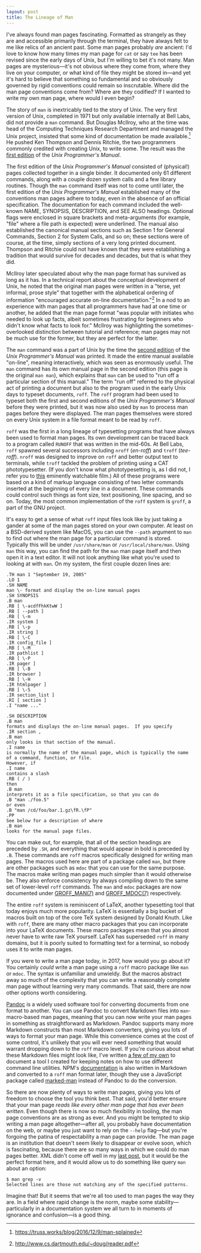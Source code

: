 ```yaml
---
layout: post
title: The Lineage of Man
---
```

I've always found man pages fascinating. Formatted as strangely as they are and
accessible primarily through the terminal, they have always felt to me like
relics of an ancient past. Some man pages probably _are_ ancient: I'd love to
know how many times my man page for `cat` or say `tee` has been revised since
the early days of Unix, but I'm willing to bet it's not many. Man pages are
mysterious—it's not obvious where they come from, where they live on your
computer, or what kind of file they might be stored in—and yet it's hard to
believe that something so fundamental and so obviously governed by rigid
conventions could remain so inscrutable. Where did the man page conventions
come from? Where are they codified? If I wanted to write my own man page, where
would I even begin?

The story of `man` is inextricably tied to the story of Unix. The very first
version of Unix, completed in 1971 but only available internally at Bell Labs,
did not provide a `man` command. But Douglas McIlroy, who at the time was head
of the Computing Techniques Research Department and managed the Unix project,
insisted that some kind of documentation be made available.[^1] He pushed Ken
Thompson and Dennis Ritchie, the two programmers commonly credited with
creating Unix, to write some. The result was the [first
edition](https://www.bell-labs.com/usr/dmr/www/1stEdman.html) of the _Unix
Programmer's Manual_.

The first edition of the _Unix Programmer's Manual_ consisted of (physical!)
pages collected together in a single binder. It documented only 61 different
commands, along with a couple dozen system calls and a few library routines.
Though the `man` command itself was not to come until later, the first edition
of the _Unix Programmer's Manual_ established many of the conventions man pages
adhere to today, even in the absence of an official specification. The
documentation for each command included the well-known NAME, SYNOPSIS,
DESCRIPTION, and SEE ALSO headings. Optional flags were enclosed in square
brackets and meta-arguments (for example, "file" where a file path is expected)
were underlined. The manual also established the canonical manual sections such
as Section 1 for General Commands, Section 2 for System Calls, and so on; these
sections were of course, at the time, simply sections of a very long printed
document. Thompson and Ritchie could not have known that they were establishing
a tradition that would survive for decades and decades, but that is what they
did.

McIlroy later speculated about why the man page format has survived as long as
it has. In a technical report about the conceptual development of Unix, he
noted that the original man pages were written in a "terse, yet informal, prose
style" that together with the alphabetical ordering of information "encouraged
accurate on-line documentation."[^2] In a nod to an experience with man pages
that all programmers have had at one time or another, he added that the man
page format "was popular with initiates who needed to look up facts, albeit
sometimes frustrating for beginners who didn't know what facts to look for."
McIlroy was highlighting the sometimes-overlooked distinction between tutorial
and reference; man pages may not be much use for the former, but they are
perfect for the latter.

The `man` command was a part of Unix by the time the [second
edition](http://bitsavers.informatik.uni-stuttgart.de/pdf/att/unix/2nd_Edition/UNIX_Programmers_Manual_2ed_Jun72.pdf)
of the _Unix Programmer's Manual_ was printed. It made the entire manual
available "on-line", meaning interactively, which was seen as enormously
useful. The `man` command has its own manual page in the second edition (this
page is the original `man man`), which explains that `man` can be used to "run
off a particular section of this manual." The term "run off" referred to the
physical act of printing a document but also to the program used in the early
Unix days to typeset documents, `roff`. The `roff` program had been used to
typeset both the first and second editions of the _Unix Programmer's Manual_
before they were printed, but it was now also used by `man` to process man
pages before they were displayed. The man pages themselves were stored on every
Unix system in a file format meant to be read by `roff`.

`roff` was the first in a long lineage of typesetting programs that have always
been used to format man pages. Its own development can be traced back to a
program called `RUNOFF` that was written in the mid-60s. At Bell Labs, `roff`
spawned several successors including `nroff` (_en-roff_) and `troff`
(_tee-roff_). `nroff` was designed to improve on `roff` and better output text
to terminals, while `troff` tackled the problem of printing using a CAT
phototypesetter. (If you don't know what phototypesetting is, as I did not, I
refer you to [this](https://vimeo.com/127605644) eminently watchable film.) All
of these programs were based on a kind of markup language consisting of two
letter commands inserted at the beginning of every line in a document. These
commands could control such things as font size, text positioning, line
spacing, and so on. Today, the most common implementation of the `roff` system
is `groff`, a part of the GNU project.

It's easy to get a sense of what `roff` input files look like by just taking a
gander at some of the man pages stored on your own computer. At least on a
BSD-derived system like MacOS, you can use the `--path` argument to `man` to
find out where the man page for a particular command is stored. Typically this
will be under `/usr/share/man` or `/usr/local/share/man`. Using `man` this way,
you can find the path for the `man` man page itself and then open it in a text
editor. It will not look anything like what you're used to looking at with
`man`. On my system, the first couple dozen lines are:

```
.TH man 1 "September 19, 2005"
.LO 1
.SH NAME
man \- format and display the on-line manual pages
.SH SYNOPSIS
.B man
.RB [ \-acdfFhkKtwW ]
.RB [ --path ]
.RB [ \-m
.IR system ]
.RB [ \-p
.IR string ]
.RB [ \-C
.IR config_file ]
.RB [ \-M
.IR pathlist ]
.RB [ \-P
.IR pager ]
.RB [ \-B
.IR browser ]
.RB [ \-H
.IR htmlpager ]
.RB [ \-S
.IR section_list ]
.RI [ section ]
.I "name ..."

.SH DESCRIPTION
.B man
formats and displays the on-line manual pages.  If you specify
.IR section ,
.B man
only looks in that section of the manual.
.I name
is normally the name of the manual page, which is typically the name
of a command, function, or file.
However, if
.I name
contains a slash
.RB ( / )
then
.B man
interprets it as a file specification, so that you can do
.B "man ./foo.5"
or even
.B "man /cd/foo/bar.1.gz\fR.\fP"
.PP
See below for a description of where
.B man
looks for the manual page files.
```

You can make out, for example, that all of the section headings are preceded by
`.SH`, and everything that would appear in bold is preceded by `.B`. These
commands are `roff` macros specifically designed for writing man pages. The
macros used here are part of a package called `man`, but there are other
packages such as `mdoc` that you can use for the same purpose. The macros make
writing man pages much simpler than it would otherwise be. They also enforce
consistency by always compiling down to the same set of lower-level `roff`
commands. The `man` and `mdoc` packages are now documented under
[GROFF\_MAN(7)](http://man7.org/linux/man-pages/man7/groff_man.7.html) and
[GROFF\_MDOC(7)](http://man7.org/linux/man-pages/man7/groff_mdoc.7.html)
respectively.

The entire `roff` system is reminiscent of LaTeX, another typesetting tool that
today enjoys much more popularity. LaTeX is essentially a big bucket of macros
built on top of the core TeX system designed by Donald Knuth. Like with `roff`,
there are many other macro packages that you can incorporate into your LaTeX
documents. These macro packages mean that you almost never have to write raw
TeX yourself. LaTeX has superseded `roff` in many domains, but it is poorly
suited to formatting text for a terminal, so nobody uses it to write man pages.

If you were to write a man page today, in 2017, how would you go about it? You
certainly _could_ write a man page using a `roff` macro package like `man` or
`mdoc`. The syntax is unfamiliar and unwieldy. But the macros abstract away so
much of the complexity that you can write a reasonably complete man page
without learning very many commands. That said, there are now other options
worth considering.

[Pandoc](http://pandoc.org/) is a widely used software tool for converting
documents from one format to another. You can use Pandoc to convert Markdown
files into `man`-macro-based man pages, meaning that you can now write your man
pages in something as straightforward as Markdown. Pandoc supports many more
Markdown constructs than most Markdown converters, giving you lots of ways to
format your man page. While this convenience comes at the cost of some control,
it's unlikely that you will ever need something that would warrant dropping
down to the `roff` macro level. If you're curious about what these Markdown
files might look like, I've written [a few of my
own](https://github.com/sinclairtarget/um/tree/02365bd0c0a229efb936b3d6234294e512e8a218/doc)
to document a tool I created for keeping notes on how to use different command
line utilities. NPM's
[documentation](https://github.com/npm/npm/blob/20589f4b028d3e8a617800ac6289d27f39e548e8/doc/cli/npm.md)
is also written in Markdown and converted to a `roff` man format later, though
they use a JavaScript package called
[marked-man](https://www.npmjs.com/package/marked-man) instead of Pandoc to do
the conversion.

So there are now plenty of ways to write man pages, giving you lots of freedom
to choose the tool you think best. That said, you'd better ensure that your man
page _reads like every other man page that has ever been written_. Even though
there is now so much flexibility in tooling, the man page conventions are as
strong as ever. And you might be tempted to skip writing a man page
altogether—after all, you probably have documentation on the web, or maybe you
just want to rely on the `--help` flag—but you're forgoing the patina of
respectability a man page can provide. The man page is an institution that
doesn't seem likely to disappear or evolve soon, which is fascinating, because
there are so many ways in which we could do man pages better. XML didn't come
off well in my [last
post](http://blog.sinclairtarget.com/the-rise-and-rise-of-json/), but it would
be the perfect format here, and it would allow us to do something like query
`man` about an option:

```
$ man grep -v
Selected lines are those not matching any of the specified patterns.
```

Imagine that! But it seems that we're all too used to man pages the way they
are. In a field where rapid change is the norm, maybe some
stability—particularly in a documentation system we all turn to in moments of
ignorance and confusion—is a good thing.

[^1]: https://truss.works/blog/2016/12/9/man-splained

[^2]: http://www.cs.dartmouth.edu/~doug/reader.pdf
